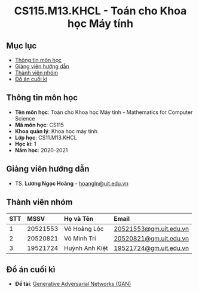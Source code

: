
<h1 align="center">CS115.M13.KHCL - Toán cho Khoa học Máy tính</h1>

## Mục lục
* [Thông tin môn học](#thongtinmonhoc)
* [Giảng viên hướng dẫn](#giangvienhuongdan)
* [Thành viên nhóm](#thanhvien)
* [Đồ án cuối kì](#doancuoiky)

<a name="thongtinmonhoc"></a>
## Thông tin môn học
* **Tên môn học**: Toán cho Khoa học Máy tính - Mathematics for Computer Science
* **Mã môn học**: CS115
* **Khoa quản lý**: Khoa học máy tính
* **Lớp học**: CS11.M13.KHCL
* **Học kì**: 1
* **Năm học**: 2020-2021

<a name="giangvienhuongdan"></a>
## Giảng viên hướng dẫn
* TS. **Lương Ngọc Hoàng** - hoangln@uit.edu.vn

<a name="thanhvien"></a>
## Thành viên nhóm
| STT | MSSV     | Họ và Tên      | Email                  |
|:----|:---------|:---------------|:-----------------------|
| 1   | 20521553 | Võ Hoàng Lộc   | 20521553@gm.uit.edu.vn |
| 2   | 20520821 | Võ Minh Trí    | 20520821@gm.uit.edu.vn |
| 3   | 19521724 | Huỳnh Anh Kiệt | 19521724@gm.uit.edu.vn |

<a name="doancuoiky"></a>
## Đồ án cuối kì
* **Đề tài**: [Generative Adversarial Networks (GAN)](https://en.wikipedia.org/wiki/Generative_adversarial_network)
